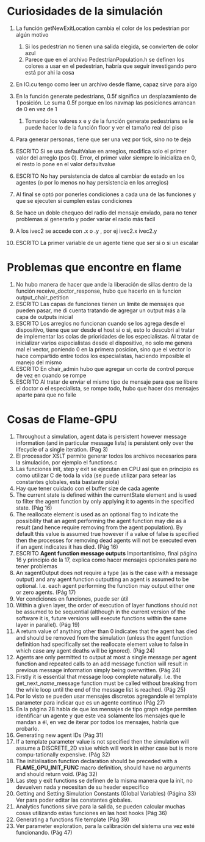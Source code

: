 # Curiosidades de la simulación

1. La función getNewExitLocation cambia el color de los pedestrian por algún motivo
   1. Si los pedestrian no tienen una salida elegida, se convierten de color azul
   2. Parece que en el archivo PedestrianPopulation.h se definen los colores a
      usar en el pedestrian, habría que seguir investigando pero está por ahi la
      cosa

2. En IO.cu tengo como leer un archivo desde flame, capaz sirve para algo
3. En la función generate pedestrians, 0.5f significa un desplazamiento de 1
   posición. Le suma 0.5f porque en los navmap las posiciones arrancan de 0 en
   vez de 1
   1. Tomando los valores x e y de la función generate pedestrians se le puede
      hacer lo de la función floor y ver el tamaño real del piso

4. Para generar personas, tiene que ser una vez por tick, sino no te deja
5. ESCRITO Si se usa defaultValue en arreglos, modifica solo el primer valor del arreglo (pos 0). Error, el primer valor siempre lo inicializa en 0, el resto lo pone en el valor defaultvalue
6. ESCRITO No hay persistencia de datos al cambiar de estado en los agentes (o por lo menos no hay persistencia en los arreglos)
7. Al final se optó por ponerles condiciones a cada una de las funciones y que se ejecuten si cumplen estas condiciones
8. Se hace un doble chequeo del radio del mensaje enviado, para no tener problemas al generarlo y poder variar el radio más facil
9. A los ivec2 se accede con .x o .y , por ej ivec2.x ivec2.y
10. ESCRITO La primer variable de un agente tiene que ser si o si un escalar

# Problemas que encontre en flame
1. No hubo manera de hacer que ande la liberación de sillas dentro de la función receive_doctor_response, hubo que hacerlo en la funcion output_chair_petition
2. ESCRITO Las capas de funciones tienen un límite de mensajes que pueden pasar, me di cuenta tratando de agregar un output más a la capa de outputs inicial
3. ESCRITO Los arreglos no funcionan cuando se los agrega desde el dispositivo, tiene que ser desde el host si o si, esto lo descubri al tratar de implementar las colas de prioridades de los especialistas. Al tratar de inicializar varios especialistas desde el dispositivo, no solo me genera mal el vector, poniendo 0 en la primera posicion, sino que el vector lo hace compartido entre todos los especialistas, haciendo imposible el manejo del mismo
4. ESCRITO En chair_admin hubo que agregar un corte de control porque de vez en cuando se rompe
5. ESCRITO Al tratar de enviar el mismo tipo de mensaje para que se libere el doctor o el especialista, se rompe todo, hubo que hacer dos mensajes aparte para que no falle

# Cosas de Flame-GPU

1. Throughout a simulation, agent data is persistent however message information (and in particular message lists) is persistent only over the lifecycle of a single iteration. (Pag 3)
2. El procesador XSLT permite generar todos los archivos necesarios para la simulación, por ejemplo el functions.c
3. Las funciones init, step y exit se ejecutan en CPU así que en principio es como utilizar C de toda la vida (se puede utilizar para setear las constantes globales, está bastante piola)
4. Hay que tener cuidado con el buffer size de cada agente
5. The current state is defined within the currentState element and is used to filter the agent function by only applying it to agents in the specified state. (Pág 16)
6. The reallocate element is used as an optional flag to indicate the possibility that an agent performing the agent function may die as a result (and hence require removing from the agent population). By default this value is assumed true however if a value of false is specified then the processes for removing dead agents will not be executed even if an agent indicates it has died. (Pág 16)
7. ESCRITO **Agent function message outputs** Importantisimo, final página 16 y principio de la 17, explica como hacer mensajes opcionales para no tener problemas
8. An xagentOutput does not require a type (as is the case with a message output) and any agent function outputting an agent is assumed to be optional. I.e. each agent performing the function may output either one or zero agents. (Pág 17)
9. Ver condiciones en funciones, puede ser útil
10. Within a given layer, the order of execution of layer functions should not be assumed to be sequential (although in the current version of the software it is, future versions will execute functions within the same layer in parallel). (Pág 19)
11. A return value of anything other than 0 indicates that the agent has died and should be removed from the simulation (unless the agent function definition had specifically set the reallocate element value to false in which case any agent deaths will be ignored). (Pág 24)
12. Agents are only permitted to output at most a single message per agent function and repeated calls to an add message function will result in previous message information simply being overwritten. (Pág 24)
13. Firstly it is essential that message loop complete naturally. I.e. the get_next_*name*_message function must be called without breaking from the while loop until the end of the message list is reached. (Pág 25)
14. Por lo visto se pueden usar mensajes discretos agregandole el template parameter <continuous> para indicar que es un agente continuo (Pág 27)
15. En la página 28 habla de que los mensajes de tipo graph edge permiten identificar un agente y que este vea solamente los mensajes que le mandan a él, en vez de iterar por todos los mensajes, habría que probarlo.
16. Generating new agent IDs (Pág 31)
17. If a template parameter value is not specified then the simulation will assume a DISCRETE_2D value which will work in either case but is more compu-tationally expensive. (Pág 32)
18. The initialisation function declaration should be preceded with a __FLAME_GPU_INIT_FUNC__ macro definition, should have no arguments and should return void. (Pág 32)
19. Las step y exit functions se definen de la misma manera que la init, no devuelven nada y necesitan de su header específico
20. Getting and Setting Simulation Constants (Global Variables) (Página 33) Ver para poder editar las constantes globales.
21. Analytics functions sirve para la salida, se pueden calcular muchas cosas utilizando estas funciones en las host hooks (Pág 36)
22. Generating a functions file template (Pág 39)
23. Ver parameter exploration, para la calibración del sistema una vez esté funcionando. (Pág 47)